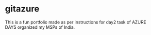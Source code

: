 # gitazure
This is a fun portfolio made as per instructions for day2 task of AZURE DAYS organized my MSPs of India.
